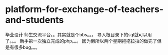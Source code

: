 # platform-for-exchange-of-teachers-and-students
毕业设计 师生交流平台。。其实就是个bbs。。。
导入根目录下的sql就可以用了。。。
新手第一次独立完成的php。。。
因为懒所以两个星期拖拖拉拉的做完了但是有很多bug。。。
